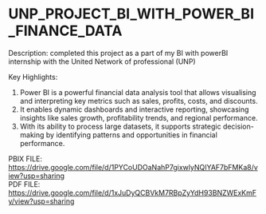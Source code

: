 # UNP_PROJECT_BI_WITH_POWER_BI_FINANCE_DATA
Description: completed this project as a part of my BI with powerBI internship with the United Network of professional (UNP) <br/>

Key Highlights:  <br/>
1. Power BI is a powerful financial data analysis tool that allows visualising and interpreting key metrics such as sales, profits, costs, and discounts.  <br/>
2. It enables dynamic dashboards and interactive reporting, showcasing insights like sales growth, profitability trends, and regional performance.  <br/>
3. With its ability to process large datasets, it supports strategic decision-making by identifying patterns and opportunities in financial performance.  <br/>

PBIX FILE: https://drive.google.com/file/d/1PYCoUDOaNahP7gixwlyNQIYAF7bFMKa8/view?usp=sharing <br/>
PDF  FILE: https://drive.google.com/file/d/1xJuDyQCBVkM7RBpZyYdH93BNZWExKmFy/view?usp=sharing  <br/>
